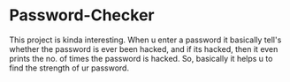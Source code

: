 # Password-Checker
This project is kinda interesting.
When u enter a password it basically tell's whether the password is ever been hacked, and if its hacked, then it even prints the no. of times the password is hacked.
So, basically it helps u to find the strength of ur password.
